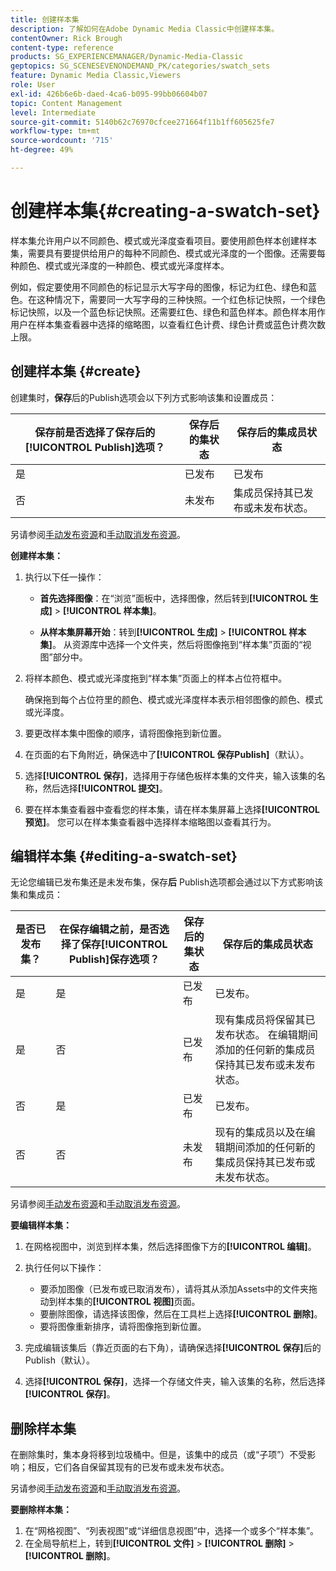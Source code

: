 ```yaml
---
title: 创建样本集
description: 了解如何在Adobe Dynamic Media Classic中创建样本集。
contentOwner: Rick Brough
content-type: reference
products: SG_EXPERIENCEMANAGER/Dynamic-Media-Classic
geptopics: SG_SCENESEVENONDEMAND_PK/categories/swatch_sets
feature: Dynamic Media Classic,Viewers
role: User
exl-id: 426b6e6b-daed-4ca6-b095-99bb06604b07
topic: Content Management
level: Intermediate
source-git-commit: 5140b62c76970cfcee271664f11b1ff605625fe7
workflow-type: tm+mt
source-wordcount: '715'
ht-degree: 49%

---
```


# 创建样本集{#creating-a-swatch-set}

样本集允许用户以不同颜色、模式或光泽度查看项目。要使用颜色样本创建样本集，需要具有要提供给用户的每种不同颜色、模式或光泽度的一个图像。还需要每种颜色、模式或光泽度的一种颜色、模式或光泽度样本。

例如，假定要使用不同颜色的标记显示大写字母的图像，标记为红色、绿色和蓝色。在这种情况下，需要同一大写字母的三种快照。一个红色标记快照，一个绿色标记快照，以及一个蓝色标记快照。还需要红色、绿色和蓝色样本。颜色样本用作用户在样本集查看器中选择的缩略图，以查看红色计费、绿色计费或蓝色计费次数上限。

## 创建样本集 {#create}

创建集时，**保存**&#x200B;后的Publish选项会以下列方式影响该集和设置成员：

| 保存前是否选择了保存后的&#x200B;**[!UICONTROL Publish]**&#x200B;选项？ | 保存后的集状态 | 保存后的集成员状态 |
| --- | --- | --- |
| 是 | 已发布 | 已发布 |
| 否 | 未发布 | 集成员保持其已发布或未发布状态。 |

另请参阅[手动发布资源](publishing-files.md#manually_publishing_assets)和[手动取消发布资源](publishing-files.md#manually_unpublishing_assets)。

**创建样本集：**

1. 执行以下任一操作：

   * **首先选择图像**：在“浏览”面板中，选择图像，然后转到&#x200B;**[!UICONTROL 生成]** > **[!UICONTROL 样本集]**。

   * **从样本集屏幕开始**：转到&#x200B;**[!UICONTROL 生成]** > **[!UICONTROL 样本集]**。 从资源库中选择一个文件夹，然后将图像拖到“样本集”页面的“视图”部分中。

1. 将样本颜色、模式或光泽度拖到“样本集”页面上的样本占位符框中。

   确保拖到每个占位符里的颜色、模式或光泽度样本表示相邻图像的颜色、模式或光泽度。

1. 要更改样本集中图像的顺序，请将图像拖到新位置。
1. 在页面的右下角附近，确保选中了&#x200B;**[!UICONTROL 保存Publish]**（默认）。
1. 选择&#x200B;**[!UICONTROL 保存]**，选择用于存储色板样本集的文件夹，输入该集的名称，然后选择&#x200B;**[!UICONTROL 提交]**。
1. 要在样本集查看器中查看您的样本集，请在样本集屏幕上选择&#x200B;**[!UICONTROL 预览]**。 您可以在样本集查看器中选择样本缩略图以查看其行为。

## 编辑样本集 {#editing-a-swatch-set}

无论您编辑已发布集还是未发布集，保存&#x200B;**后** Publish选项都会通过以下方式影响该集和集成员：

| 是否已发布集？ | 在保存编辑之前，是否选择了保存&#x200B;**[!UICONTROL Publish]**&#x200B;保存选项？ | 保存后的集状态 | 保存后的集成员状态 |
|--- | --- | --- | --- |
| 是 | 是 | 已发布 | 已发布。 |
| 是 | 否 | 已发布 | 现有集成员将保留其已发布状态。 在编辑期间添加的任何新的集成员保持其已发布或未发布状态。 |
| 否 | 是 | 已发布 | 已发布。 |
| 否 | 否 | 未发布 | 现有的集成员以及在编辑期间添加的任何新的集成员保持其已发布或未发布状态。 |

另请参阅[手动发布资源](publishing-files.md#manually_publishing_assets)和[手动取消发布资源](publishing-files.md#manually_unpublishing_assets)。

**要编辑样本集：**

1. 在网格视图中，浏览到样本集，然后选择图像下方的&#x200B;**[!UICONTROL 编辑]**。
1. 执行任何以下操作：

   * 要添加图像（已发布或已取消发布），请将其从添加Assets中的文件夹拖动到样本集的&#x200B;**[!UICONTROL 视图]**&#x200B;页面。
   * 要删除图像，请选择该图像，然后在工具栏上选择&#x200B;**[!UICONTROL 删除]**。
   * 要将图像重新排序，请将图像拖到新位置。

1. 完成编辑该集后（靠近页面的右下角），请确保选择&#x200B;**[!UICONTROL 保存]**&#x200B;后的Publish（默认）。
1. 选择&#x200B;**[!UICONTROL 保存]**，选择一个存储文件夹，输入该集的名称，然后选择&#x200B;**[!UICONTROL 保存]**。

## 删除样本集

在删除集时，集本身将移到垃圾桶中。但是，该集中的成员（或“子项”）不受影响；相反，它们各自保留其现有的已发布或未发布状态。

另请参阅[手动发布资源](publishing-files.md#manually_publishing_assets)和[手动取消发布资源](publishing-files.md#manually_unpublishing_assets)。

**要删除样本集：**

1. 在“网格视图”、“列表视图”或“详细信息视图”中，选择一个或多个“样本集”。
1. 在全局导航栏上，转到&#x200B;**[!UICONTROL 文件]** > **[!UICONTROL 删除]** > **[!UICONTROL 删除]**。
